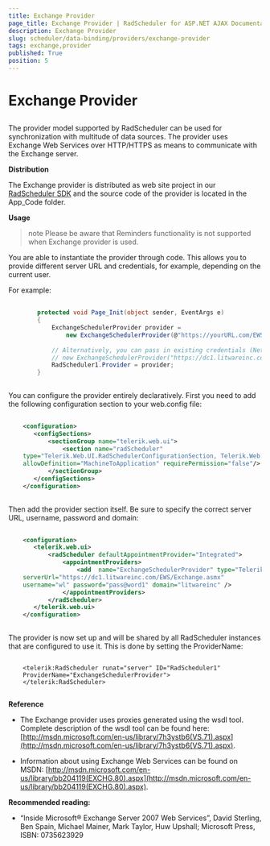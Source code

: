 ```yaml
---
title: Exchange Provider
page_title: Exchange Provider | RadScheduler for ASP.NET AJAX Documentation
description: Exchange Provider
slug: scheduler/data-binding/providers/exchange-provider
tags: exchange,provider
published: True
position: 5
---
```


# Exchange Provider



## 

The provider model supported by RadScheduler can be used for synchronization with multitude of data sources. The provider uses Exchange Web Services over HTTP/HTTPS as means to communicate with the Exchange server.

**Distribution**

The Exchange provider is distributed as web site project in our [RadScheduler SDK](https://github.com/telerik/aspnet-sdk/tree/master/Scheduler) and the source code of the provider is located in the App_Code folder.

**Usage**

>note Please be aware that Reminders functionality is not supported when Exchange provider is used.
>


You are able to instantiate the provider through code. This allows you to provide different server URL and credentials, for example, depending on the current user.

For example:

````C#
	
	    protected void Page_Init(object sender, EventArgs e)
	    {
	        ExchangeSchedulerProvider provider =
	            new ExchangeSchedulerProvider(@"https://yourURL.com/EWS/Exchange.asmx", "username", "password", "domain", "CalendarName");
	
	        // Alternatively, you can pass in existing credentials (NetworkCredential object):
	        // new ExchangeSchedulerProvider("https://dc1.litwareinc.com/EWS/Exchange.asmx", credentials);
	        RadScheduler1.Provider = provider;
	    }  
	
````



You can configure the provider entirely declaratively. First you need to add the following configuration section to your web.config file:

````XML
	
	<configuration>
	   <configSections>
	       <sectionGroup name="telerik.web.ui">
	           <section name="radScheduler"
	type="Telerik.Web.UI.RadSchedulerConfigurationSection, Telerik.Web.UI, PublicKeyToken=121fae78165ba3d4"
	allowDefinition="MachineToApplication" requirePermission="false"/>
	       </sectionGroup>
	   </configSections>
	</configuration> 
	
````



Then add the provider section itself. Be sure to specify the correct server URL, username, password and domain:

````XML
	
	<configuration>
	   <telerik.web.ui>
	       <radScheduler defaultAppointmentProvider="Integrated">
	           <appointmentProviders>
	               <add  name="ExchangeSchedulerProvider" type="Telerik.Web.Examples.Scheduler.ExchangeSchedulerProvider"
	serverUrl="https://dc1.litwareinc.com/EWS/Exchange.asmx"
	username="wl" password="pass@word1" domain="litwareinc" />
	           </appointmentProviders>
	       </radScheduler>
	   </telerik.web.ui>
	</configuration> 
	
````



The provider is now set up and will be shared by all RadScheduler instances that are configured to use it. This is done by setting the ProviderName:

````ASPNET
	
	<telerik:RadScheduler runat="server" ID="RadScheduler1"
	ProviderName="ExchangeSchedulerProvider">
	</telerik:RadScheduler>  
	
````



**Reference**

* The Exchange provider uses proxies generated using the wsdl tool. Complete description of the wsdl tool can be found here: [http://msdn.microsoft.com/en-us/library/7h3ystb6(VS.71).aspx](http://msdn.microsoft.com/en-us/library/7h3ystb6(VS.71).aspx).

* Information about using Exchange Web Services can be found on MSDN: [http://msdn.microsoft.com/en-us/library/bb204119(EXCHG.80).aspx](http://msdn.microsoft.com/en-us/library/bb204119(EXCHG.80).aspx).

**Recommended reading:**

* “Inside Microsoft® Exchange Server 2007 Web Services”, David Sterling, Ben Spain, Michael Mainer, Mark Taylor, Huw Upshall; Microsoft Press, ISBN: 0735623929
